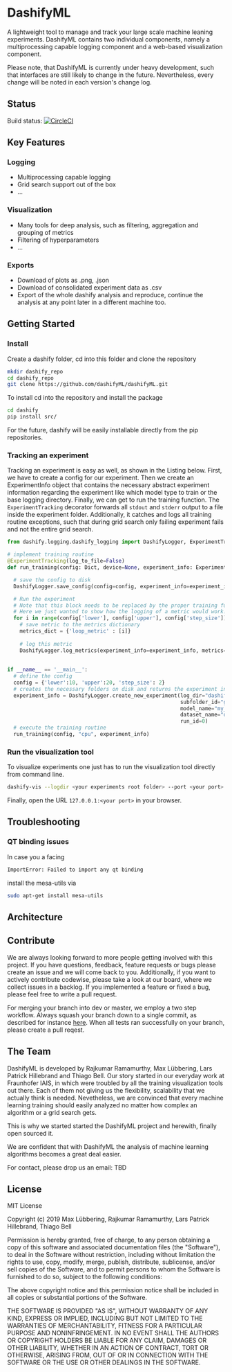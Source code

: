 # DashifyML

A lightweight tool to manage and track your large scale machine leaning experiments. DashifyML contains two individual components, namely a multiprocessing capable logging component and a web-based visualization component.

Please note, that DashifyML is currently under heavy development, such that interfaces are still likely to change in the future. Nevertheless, every change will be noted in each version's change log. 

## Status

Build status: [![CircleCI](https://circleci.com/gh/dashifyML/dashifyML/tree/master.svg?style=svg)](https://circleci.com/gh/dashifyML/dashifyML/tree/master)

## Key Features

### Logging

* Multiprocessing capable logging
* Grid search support out of the box
* ...
### Visualization

* Many tools for deep analysis, such as filtering, aggregation and grouping of metrics
* Filtering of hyperparameters
* ...

### Exports

* Download of plots as .png, .json
* Download of consolidated experiment data as .csv
* Export of the whole dashify analysis and reproduce, continue the analysis at any point later in a different machine too.

## Getting Started

### Install

Create a dashify folder, cd into this folder and clone the repository 

``` bash
mkdir dashify_repo
cd dashify_repo
git clone https://github.com/dashifyML/dashifyML.git
```

To install cd into the repository and install the package

``` bash
cd dashify
pip install src/
```
For the future, dashify will be easily installable directly from the pip repositories.

### Tracking an experiment
Tracking an experiment is easy as well, as shown in the Listing below. 
First, we have to create a config for our experiment. Then we create an ExperimentInfo object that contains the necessary abstract experiment information regarding the experiment like which model type to train or the base logging directory.
Finally, we can get to run the training function. The `ExperimentTracking` decorator forwards all `stdout` and `stderr` output to a file inside the experiment folder. Additionally, it catches and logs all training routine exceptions, such that during grid search only failing experiment fails and not the entire grid search.

``` python
from dashify.logging.dashify_logging import DashifyLogger, ExperimentTracking, ExperimentInfo

# implement training routine
@ExperimentTracking(log_to_file=False)
def run_training(config: Dict, device=None, experiment_info: ExperimentInfo = None):

  # save the config to disk
  DashifyLogger.save_config(config=config, experiment_info=experiment_info)

  # Run the experiment
  # Note that this block needs to be replaced by the proper training function later one. 
  # Here we just wanted to show how the logging of a metric would work!
  for i in range(config['lower'], config['upper'], config['step_size']):
    # save metric to the metrics dictionary
    metrics_dict = {'loop_metric' : [i]}
    
    # log this metric
    DashifyLogger.log_metrics(experiment_info=experiment_info, metrics=metrics_dict)
    
    
if __name__ == '__main__':
  # define the config
  config = {'lower':10, 'upper':20, 'step_size': 2}
  # creates the necessary folders on disk and returns the experiment information
  experiment_info = DashifyLogger.create_new_experiment(log_dir="dashify_logs",
                                                        subfolder_id="grid_search_1",
                                                        model_name="my_model_1",
                                                        dataset_name="data_set_1",
                                                        run_id=0)
  # execute the training routine                                                   
  run_training(config, "cpu", experiment_info)                                                      
```


### Run the visualization tool

To visualize experiments one just has to run the visualization tool directly from command line.

``` bash
dashify-vis --logdir <your experiments root folder> --port <your port> 
```

Finally, open the URL `127.0.0.1:<your port>` in your browser.

## Troubleshooting

### QT binding issues
In case you a facing 
``` bash
ImportError: Failed to import any qt binding
```
install the mesa-utils via

``` bash
sudo apt-get install mesa-utils
```

## Architecture

## Contribute

We are always looking forward to more people getting involved with this project. If you have questions, feedback, feature requests or bugs please create an issue and we will come back to you. Additionally, if you want to actively contribute codewise, please take a look at our board, where we collect issues in a backlog. If you implemented a feature or fixed a bug, please feel free to write a pull request. 

For merging your branch into dev or master, we employ a two step workflow. Always squash your branch down to a single commit, as described for instance [here](https://blog.carbonfive.com/2017/08/28/always-squash-and-rebase-your-git-commits/). When all tests ran successfully on your branch, please create a pull reqest.

## The Team

DashifyML is developed by Rajkumar Ramamurthy, Max Lübbering, Lars Patrick Hillebrand and Thiago Bell. Our story started in our everyday work at Fraunhofer IAIS, in which were troubled by all the training visualization tools out there. Each of them not giving us the flexibility, scalability that we actually think is needed. Nevetheless, we are convinced that every machine learning training should easily analyzed no matter how complex an algorithm or a grid search gets.

This is why we started started the DashifyML project and herewith, finally open sourced it. 

We are confident that with DashifyML the analysis of machine learning algorithms becomes a great deal easier. 

For contact, please drop us an email: TBD

## License
 
MIT License

Copyright (c) 2019 Max Lübbering, Rajkumar Ramamurthy, Lars Patrick Hillebrand, Thiago Bell 

Permission is hereby granted, free of charge, to any person obtaining a copy
of this software and associated documentation files (the "Software"), to deal
in the Software without restriction, including without limitation the rights
to use, copy, modify, merge, publish, distribute, sublicense, and/or sell
copies of the Software, and to permit persons to whom the Software is
furnished to do so, subject to the following conditions:

The above copyright notice and this permission notice shall be included in all
copies or substantial portions of the Software.

THE SOFTWARE IS PROVIDED "AS IS", WITHOUT WARRANTY OF ANY KIND, EXPRESS OR
IMPLIED, INCLUDING BUT NOT LIMITED TO THE WARRANTIES OF MERCHANTABILITY,
FITNESS FOR A PARTICULAR PURPOSE AND NONINFRINGEMENT. IN NO EVENT SHALL THE
AUTHORS OR COPYRIGHT HOLDERS BE LIABLE FOR ANY CLAIM, DAMAGES OR OTHER
LIABILITY, WHETHER IN AN ACTION OF CONTRACT, TORT OR OTHERWISE, ARISING FROM,
OUT OF OR IN CONNECTION WITH THE SOFTWARE OR THE USE OR OTHER DEALINGS IN THE
SOFTWARE.
